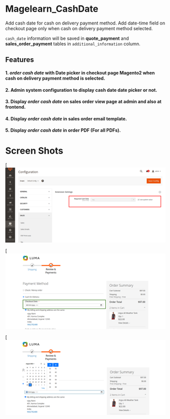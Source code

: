 # Magelearn_CashDate
Add cash date for cash on delivery payment method. Add date-time field on checkout page only when cash on delivery payment method selected.

  `cash_date` information will be saved in **quote_payment** and **sales_order_payment** tables in `additional_information` column.

## Features

#### 1. *order cash date* with Date picker in checkout page Magento2 when cash on delivery payment method is selected.

#### 2. Admin system configuration to display cash date date picker or not.

#### 3. Display *order cash date* on sales order view page at admin and also at frontend.

#### 4. Display *order cash date* in sales order email template.

#### 5. Display *order cash date* in order PDF (For all PDFs).

# Screen Shots

[![admin](/assets/admin.png)

[![checkout.png](/assets/checkout.png)

[![checkout_1.png](/assets/checkout_1.png)
